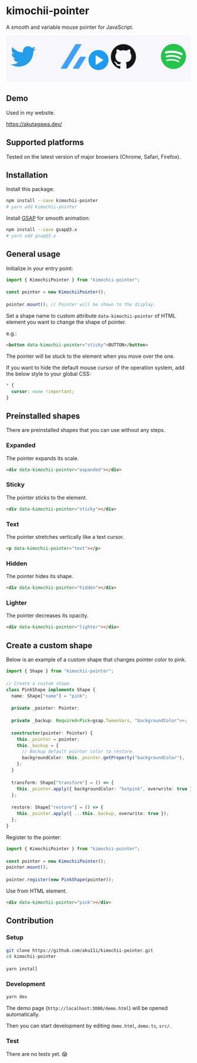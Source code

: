 # kimochii-pointer

A smooth and variable mouse pointer for JavaScript.

[![](./assets/thumbnail.png)](https://twitter.com/aku11i/status/1430803913876271109 "preview (Twitter)")

## Demo

Used in my website.

https://akutagawa.dev/

## Supported platforms

Tested on the latest version of major browsers (Chrome, Safari, Firefox).

## Installation

Install this package:

```sh
npm install --save kimochii-pointer
# yarn add kimochii-pointer
```

Install [GSAP](https://github.com/greensock/GSAP) for smooth animation:

```sh
npm install --save gsap@3.x
# yarn add gsap@3.x
```

## General usage

Initialize in your entry point:

```typescript
import { KimochiiPointer } from "kimochii-pointer";

const pointer = new KimochiiPointer();

pointer.mount(); // Pointer will be shown to the display.
```

Set a shape name to custom attribute `data-kimochii-pointer` of HTML element you want to change the shape of pointer.

e.g.:

```html
<button data-kimochii-pointer="sticky">BUTTON</button>
```

The pointer will be stuck to the element when you move over the one.

If you want to hide the default mouse cursor of the operation system, add the below style to your global CSS:

```css
* {
  cursor: none !important;
}
```

## Preinstalled shapes

There are preinstalled shapes that you can use without any steps.

### Expanded

The pointer expands its scale.

```html
<div data-kimochii-pointer="expanded"></div>
```

### Sticky

The pointer sticks to the element.

```html
<div data-kimochii-pointer="sticky"></div>
```

### Text

The pointer stretches vertically like a text cursor.

```html
<p data-kimochii-pointer="text"></p>
```

### Hidden

The pointer hides its shape.

```html
<div data-kimochii-pointer="hidden"></div>
```

### Lighter

The pointer decreases its opacity.

```html
<div data-kimochii-pointer="lighter"></div>
```

## Create a custom shape

Below is an example of a custom shape that changes pointer color to pink.

```typescript
import { Shape } from "kimochii-pointer";

// Create a custom shape.
class PinkShape implements Shape {
  name: Shape["name"] = "pink";

  private _pointer: Pointer;

  private _backup: Required<Pick<gsap.TweenVars, "backgroundColor">>;

  constructor(pointer: Pointer) {
    this._pointer = pointer;
    this._backup = {
      // Backup default pointer color to restore.
      backgroundColor: this._pointer.getProperty("backgroundColor"),
    };
  }

  transform: Shape["transform"] = () => {
    this._pointer.apply({ backgroundColor: "hotpink", overwrite: true });
  };

  restore: Shape["restore"] = () => {
    this._pointer.apply({ ...this._backup, overwrite: true });
  };
}
```

Register to the pointer:

```typescript
import { KimochiiPointer } from "kimochii-pointer";

const pointer = new KimochiiPointer();
pointer.mount();

pointer.register(new PinkShape(pointer));
```

Use from HTML element.

```html
<div data-kimochii-pointer="pink"></div>
```

## Contribution

### Setup

```sh
git clone https://github.com/aku11i/kimochii-pointer.git
cd kimochii-pointer

yarn install
```

### Development

```sh
yarn dev
```

The demo page (`http://localhost:3000/demo.html`) will be opened automatically.

Then you can start development by editing `demo.html`, `demo.ts`, `src/`.

### Test

There are no tests yet. 😱
